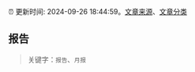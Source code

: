 :alarm_clock: 更新时间: 2024-09-26 18:44:59。[文章来源](/README.md)、[文章分类](/TAGS.md)

## 报告


> 关键字：`报告`、`月报`



